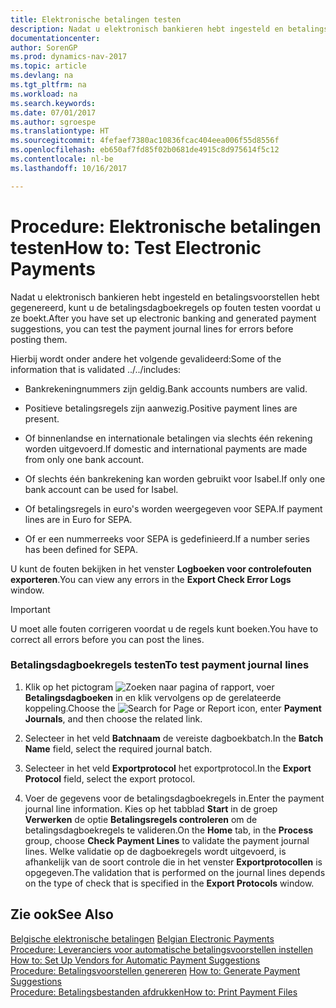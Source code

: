 ```yaml
---
title: Elektronische betalingen testen
description: Nadat u elektronisch bankieren hebt ingesteld en betalingsvoorstellen hebt gegenereerd, kunt u de betalingsdagboekregels op fouten testen voordat u ze boekt.
documentationcenter: 
author: SorenGP
ms.prod: dynamics-nav-2017
ms.topic: article
ms.devlang: na
ms.tgt_pltfrm: na
ms.workload: na
ms.search.keywords: 
ms.date: 07/01/2017
ms.author: sgroespe
ms.translationtype: HT
ms.sourcegitcommit: 4fefaef7380ac10836fcac404eea006f55d8556f
ms.openlocfilehash: eb650af7fd85f02b0681de4915c8d975614f5c12
ms.contentlocale: nl-be
ms.lasthandoff: 10/16/2017

---
```

# <a name="how-to-test-electronic-payments"></a><span data-ttu-id="e4153-103">Procedure: Elektronische betalingen testen</span><span class="sxs-lookup"><span data-stu-id="e4153-103">How to: Test Electronic Payments</span></span>
<span data-ttu-id="e4153-104">Nadat u elektronisch bankieren hebt ingesteld en betalingsvoorstellen hebt gegenereerd, kunt u de betalingsdagboekregels op fouten testen voordat u ze boekt.</span><span class="sxs-lookup"><span data-stu-id="e4153-104">After you have set up electronic banking and generated payment suggestions, you can test the payment journal lines for errors before posting them.</span></span>  
  
 <span data-ttu-id="e4153-105">Hierbij wordt onder andere het volgende gevalideerd:</span><span class="sxs-lookup"><span data-stu-id="e4153-105">Some of the information that is validated ../../includes:</span></span>  
  
-   <span data-ttu-id="e4153-106">Bankrekeningnummers zijn geldig.</span><span class="sxs-lookup"><span data-stu-id="e4153-106">Bank accounts numbers are valid.</span></span>  
  
-   <span data-ttu-id="e4153-107">Positieve betalingsregels zijn aanwezig.</span><span class="sxs-lookup"><span data-stu-id="e4153-107">Positive payment lines are present.</span></span>  
  
-   <span data-ttu-id="e4153-108">Of binnenlandse en internationale betalingen via slechts één rekening worden uitgevoerd.</span><span class="sxs-lookup"><span data-stu-id="e4153-108">If domestic and international payments are made from only one bank account.</span></span>  
  
-   <span data-ttu-id="e4153-109">Of slechts één bankrekening kan worden gebruikt voor Isabel.</span><span class="sxs-lookup"><span data-stu-id="e4153-109">If only one bank account can be used for Isabel.</span></span>  
  
-   <span data-ttu-id="e4153-110">Of betalingsregels in euro's worden weergegeven voor SEPA.</span><span class="sxs-lookup"><span data-stu-id="e4153-110">If payment lines are in Euro for SEPA.</span></span>  
  
-   <span data-ttu-id="e4153-111">Of er een nummerreeks voor SEPA is gedefinieerd.</span><span class="sxs-lookup"><span data-stu-id="e4153-111">If a number series has been defined for SEPA.</span></span>  
  
 <span data-ttu-id="e4153-112">U kunt de fouten bekijken in het venster **Logboeken voor controlefouten exporteren**.</span><span class="sxs-lookup"><span data-stu-id="e4153-112">You can view any errors in the **Export Check Error Logs** window.</span></span>  
  
> [!IMPORTANT]  
>  <span data-ttu-id="e4153-113">U moet alle fouten corrigeren voordat u de regels kunt boeken.</span><span class="sxs-lookup"><span data-stu-id="e4153-113">You have to correct all errors before you can post the lines.</span></span>  
  
### <a name="to-test-payment-journal-lines"></a><span data-ttu-id="e4153-114">Betalingsdagboekregels testen</span><span class="sxs-lookup"><span data-stu-id="e4153-114">To test payment journal lines</span></span>  
  
1.  <span data-ttu-id="e4153-115">Klik op het pictogram ![Zoeken naar pagina of rapport](media/ui-search/search_small.png "pictogram Zoeken naar pagina of rapport"), voer **Betalingsdagboeken** in en klik vervolgens op de gerelateerde koppeling.</span><span class="sxs-lookup"><span data-stu-id="e4153-115">Choose the ![Search for Page or Report](media/ui-search/search_small.png "Search for Page or Report icon") icon, enter **Payment Journals**, and then choose the related link.</span></span>  
  
2.  <span data-ttu-id="e4153-116">Selecteer in het veld **Batchnaam** de vereiste dagboekbatch.</span><span class="sxs-lookup"><span data-stu-id="e4153-116">In the **Batch Name** field, select the required journal batch.</span></span>  
  
3.  <span data-ttu-id="e4153-117">Selecteer in het veld **Exportprotocol** het exportprotocol.</span><span class="sxs-lookup"><span data-stu-id="e4153-117">In the **Export Protocol** field, select the export protocol.</span></span>  
  
4.  <span data-ttu-id="e4153-118">Voer de gegevens voor de betalingsdagboekregels in.</span><span class="sxs-lookup"><span data-stu-id="e4153-118">Enter the payment journal line information.</span></span> <span data-ttu-id="e4153-119">Kies op het tabblad **Start** in de groep **Verwerken** de optie **Betalingsregels controleren** om de betalingsdagboekregels te valideren.</span><span class="sxs-lookup"><span data-stu-id="e4153-119">On the **Home** tab, in the **Process** group, choose **Check Payment Lines** to validate the payment journal lines.</span></span> <span data-ttu-id="e4153-120">Welke validatie op de dagboekregels wordt uitgevoerd, is afhankelijk van de soort controle die in het venster **Exportprotocollen** is opgegeven.</span><span class="sxs-lookup"><span data-stu-id="e4153-120">The validation that is performed on the journal lines depends on the type of check that is specified in the **Export Protocols** window.</span></span>  
  
## <a name="see-also"></a><span data-ttu-id="e4153-121">Zie ook</span><span class="sxs-lookup"><span data-stu-id="e4153-121">See Also</span></span>  
 <span data-ttu-id="e4153-122">[Belgische elektronische betalingen](belgian-electronic-payments.md) </span><span class="sxs-lookup"><span data-stu-id="e4153-122">[Belgian Electronic Payments](belgian-electronic-payments.md) </span></span>  
 <span data-ttu-id="e4153-123">[Procedure: Leveranciers voor automatische betalingsvoorstellen instellen](how-to-set-up-vendors-for-automatic-payment-suggestions.md) </span><span class="sxs-lookup"><span data-stu-id="e4153-123">[How to: Set Up Vendors for Automatic Payment Suggestions](how-to-set-up-vendors-for-automatic-payment-suggestions.md) </span></span>  
 <span data-ttu-id="e4153-124">[Procedure: Betalingsvoorstellen genereren](how-to-generate-payment-suggestions.md) </span><span class="sxs-lookup"><span data-stu-id="e4153-124">[How to: Generate Payment Suggestions](how-to-generate-payment-suggestions.md) </span></span>  
 [<span data-ttu-id="e4153-125">Procedure: Betalingsbestanden afdrukken</span><span class="sxs-lookup"><span data-stu-id="e4153-125">How to: Print Payment Files</span></span>](how-to-print-payment-files.md)
